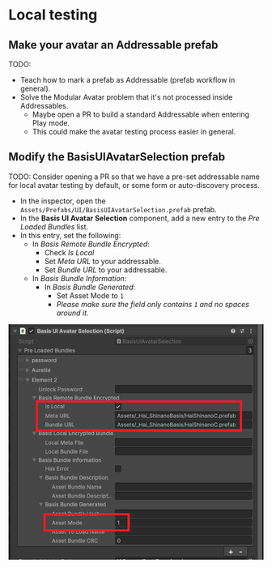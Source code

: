 # Local testing

## Make your avatar an Addressable prefab

TODO:

- Teach how to mark a prefab as Addressable (prefab workflow in general).
- Solve the Modular Avatar problem that it's not processed inside Addressables.
  - Maybe open a PR to build a standard Addressable when entering Play mode.
  - This could make the avatar testing process easier in general.

## Modify the BasisUIAvatarSelection prefab

TODO: Consider opening a PR so that we have a pre-set addressable name for local avatar testing by default,
or some form or auto-discovery process.

- In the inspector, open the `Assets/Prefabs/UI/BasisUIAvatarSelection.prefab` prefab.
- In the **Basis UI Avatar Selection** component, add a new entry to the *Pre Loaded Bundles* list.
- In this entry, set the following:
  - In *Basis Remote Bundle Encrypted*:
    - Check *Is Local*
    - Set *Meta URL* to your addressable.
    - Set *Bundle URL* to your addressable.
  - In *Basis Bundle Information*:
    - In *Basis Bundle Generated*:
      - Set Asset Mode to `1`
      - *Please make sure the field only contains `1` and no spaces around it.*

![Unity_I4CVf4b2SF.png](img%2FUnity_I4CVf4b2SF.png)